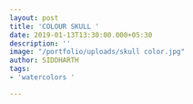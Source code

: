 ```yaml
---
layout: post
title: 'COLOUR SKULL '
date: 2019-01-13T13:30:00.000+05:30
description: ''
image: "/portfolio/uploads/skull color.jpg"
author: SIDDHARTH
tags:
- 'watercolors '

---
```

